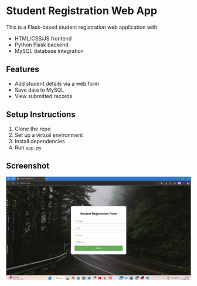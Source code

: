 # Student Registration Web App

This is a Flask-based student registration web application with:

- HTML/CSS/JS frontend
- Python Flask backend
- MySQL database integration

## Features
- Add student details via a web form
- Save data to MySQL
- View submitted records

## Setup Instructions
1. Clone the repo
2. Set up a virtual environment
3. Install dependencies
4. Run `app.py`

## Screenshot
![Form Screenshot](https://github.com/iamsatyamshukla/student-registration-flask/blob/main/form-screenshot.png.png?raw=true)
